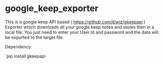 # google_keep_exporter

This is a google keep API based ( https://github.com/kiwiz/gkeepapi ) Exporter which downloads all your google keep notes and stores then in a local file. You just need to enter your User Id and password and the data will be exported to the target file.


Dependency:

 `pip install gkeepapi


